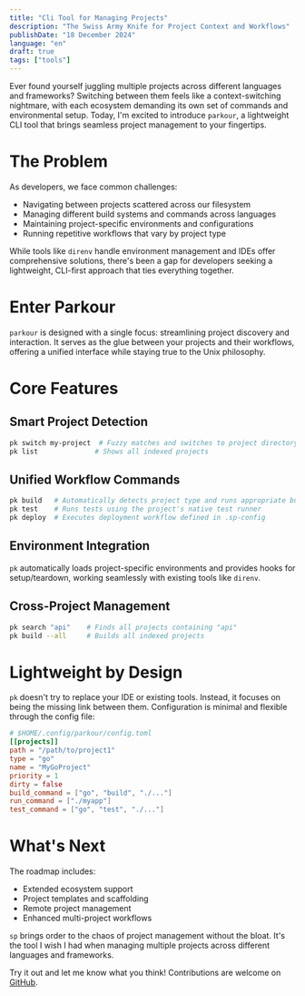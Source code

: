 ```yaml
---
title: "Cli Tool for Managing Projects"
description: "The Swiss Army Knife for Project Context and Workflows"
publishDate: "18 December 2024"
language: "en"
draft: true
tags: ["tools"]
---
```


Ever found yourself juggling multiple projects across different languages and frameworks? Switching between them feels like a context-switching nightmare, with each ecosystem demanding its own set of commands and environmental setup. Today, I'm excited to introduce `parkour`, a lightweight CLI tool that brings seamless project management to your fingertips.

# The Problem

As developers, we face common challenges:

- Navigating between projects scattered across our filesystem
- Managing different build systems and commands across languages
- Maintaining project-specific environments and configurations
- Running repetitive workflows that vary by project type

While tools like `direnv` handle environment management and IDEs offer comprehensive solutions, there's been a gap for developers seeking a lightweight, CLI-first approach that ties everything together.

# Enter Parkour

`parkour` is designed with a single focus: streamlining project discovery and interaction. It serves as the glue between your projects and their workflows, offering a unified interface while staying true to the Unix philosophy.

# Core Features

## Smart Project Detection

```bash
pk switch my-project  # Fuzzy matches and switches to project directory
pk list              # Shows all indexed projects
```

## Unified Workflow Commands

```bash
pk build   # Automatically detects project type and runs appropriate build command
pk test    # Runs tests using the project's native test runner
pk deploy  # Executes deployment workflow defined in .sp-config
```

## Environment Integration

`pk` automatically loads project-specific environments and provides hooks for setup/teardown, working seamlessly with existing tools like `direnv`.

## Cross-Project Management

```bash
pk search "api"    # Finds all projects containing "api"
pk build --all     # Builds all indexed projects
```

# Lightweight by Design

`pk` doesn't try to replace your IDE or existing tools. Instead, it focuses on being the missing link between them. Configuration is minimal and flexible through the config file:

```toml
# $HOME/.config/parkour/config.toml
[[projects]]
path = "/path/to/project1"
type = "go"
name = "MyGoProject"
priority = 1
dirty = false
build_command = ["go", "build", "./..."]
run_command = ["./myapp"]
test_command = ["go", "test", "./..."]
```

# What's Next

The roadmap includes:

- Extended ecosystem support
- Project templates and scaffolding
- Remote project management
- Enhanced multi-project workflows

`sp` brings order to the chaos of project management without the bloat. It's the tool I wish I had when managing multiple projects across different languages and frameworks.

Try it out and let me know what you think! Contributions are welcome on [GitHub](https://github.com/duckonomy/parkour).
